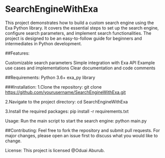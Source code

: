 # SearchEngineWithExa
This project demonstrates how to build a custom search engine using the Exa Python library. It covers the essential steps to set up the search engine, configure search parameters, and implement search functionalities. The project is designed to be an easy-to-follow guide for beginners and intermediates in Python development.

##Features:

Customizable search parameters
Simple integration with Exa API
Example use cases and implementations
Clear documentation and code comments

##Requirements:
Python 3.6+
exa_py library


###Installation:
1.Clone the repository:
git clone https://github.com/yourusername/SearchEngineWithExa.git

2.Navigate to the project directory:
cd SearchEngineWithExa

3.Install the required packages:
pip install -r requirements.txt

Usage:
Run the main script to start the search engine:
python main.py

##Contributing:
Feel free to fork the repository and submit pull requests. For major changes, please open an issue first to discuss what you would like to change.

License:
This project is licensed @Oduai Aburub.
